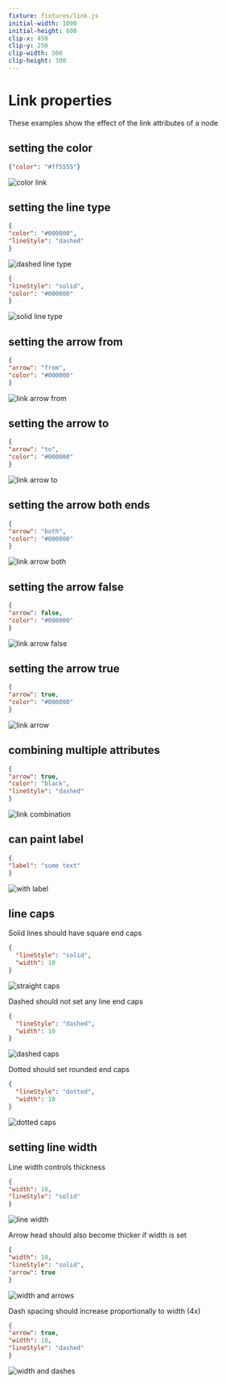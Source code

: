 ```yaml
---
fixture: fixtures/link.js
initial-width: 1000
initial-height: 600
clip-x: 450
clip-y: 250
clip-width: 500
clip-height: 300
---
```


# Link properties

These examples show the effect of the link attributes of a node

## setting the color

~~~json example="color link"
{"color": "#ff5555"}
~~~

![color link](images/color_link-15b5c8f4-6b3f-41a9-9be6-0cd8b8cf0c34.png)

## setting the line type

~~~json example="dashed line type"
{
"color": "#000000",
"lineStyle": "dashed"
}
~~~

![dashed line type](images/dashed_line_type-1ba06a9f-e265-46d8-ac48-9f98effcefa8.png)

~~~json example="solid line type"
{
"lineStyle": "solid",
"color": "#000000"
}
~~~

![solid line type](images/solid_line_type-0a912392-bd4e-414e-b646-58e90f26c6ea.png)

## setting the arrow from

~~~json example="link arrow from"
{
"arrow": "from",
"color": "#000000"
}
~~~

![link arrow from](images/linkarrowfrom-30b4981e-a852-4537-bc39-82c8e690d79e.png)

## setting the arrow to

~~~json example="link arrow to"
{
"arrow": "to",
"color": "#000000"
}
~~~


![link arrow to](images/linkarrowto-2bfeb84d-4bfb-4e18-9f80-7db2ac5a5b23.png)


## setting the arrow both ends

~~~json example="link arrow both"
{
"arrow": "both",
"color": "#000000"
}
~~~

![link arrow both](images/linkarrowboth-8aa65c31-4557-40df-a426-85c64b01b80e.png)


## setting the arrow false

~~~json example="link arrow false"
{
"arrow": false,
"color": "#000000"
}
~~~


![link arrow false](images/linkarrowfalse-b9dbb5ed-b53f-4b51-b21b-80154ba5521b.png)

## setting the arrow true

~~~json example="link arrow"
{
"arrow": true,
"color": "#000000"
}
~~~

![link arrow](images/link_arrow.png)


## combining multiple attributes


~~~json example="link combination"
{
"arrow": true,
"color": "black",
"lineStyle": "dashed"
}
~~~

![link combination](images/link_combination-6156db52-9714-4d64-88a3-17d4de19eaf9.png)

## can paint label

~~~json example="with label"
{
"label": "some text"
}
~~~

![with label](images/with_label-c0275bf6-cc53-4d69-8ab8-a8f810e3b38b.png)

## line caps

Solid lines should have square end caps

~~~json example="straight caps"
{
  "lineStyle": "solid",
  "width": 10
}
~~~

![straight caps](images/straightcaps-a63c3d84-25d1-4358-823f-125faf62b820.png)

Dashed should not set any line end caps

~~~json example="dashed caps"
{
  "lineStyle": "dashed",
  "width": 10
}
~~~

![dashed caps](images/dashedcaps-bb26dc59-dd91-4db5-85c0-48f6f8aada9d.png)


Dotted should set rounded end caps

~~~json example="dotted caps"
{
  "lineStyle": "dotted",
  "width": 10
}
~~~

![dotted caps](images/dottedcaps-b2d9f973-c258-4826-a37f-fcad90905529.png)


## setting line width

Line width controls thickness

~~~json example="line width"
{
"width": 10,
"lineStyle": "solid"
}
~~~

![line width](images/linewidth-cc7dafca-51d9-452a-aded-e500bbde8f45.png)


Arrow head should also become thicker if width is set

~~~json example="width and arrows"
{
"width": 10,
"lineStyle": "solid",
"arrow": true
}
~~~

![width and arrows](images/widthandarrows-7eb0d5c9-6146-401a-887f-13df95335517.png)

Dash spacing should increase proportionally to width (4x)

~~~json example="width and dashes"
{
"arrow": true,
"width": 10,
"lineStyle": "dashed"
}
~~~

![width and dashes](images/widthanddashes-484b082b-022d-4a71-94a2-27a3b7f2d299.png)





